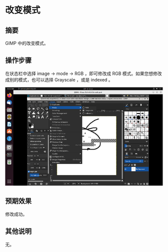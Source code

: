 # 改变模式

## 摘要

GIMP 中的改变模式。

## 操作步骤

在状态栏中选择 image -> mode -> RGB ，即可修改成 RGB 模式。如果您想修改成别的模式，也可以选择 Grayscale ，或是 indexed 。

![改变模式-1](./img/改变模式-1.png)

## 预期效果

修改成功。

## 其他说明

无。
